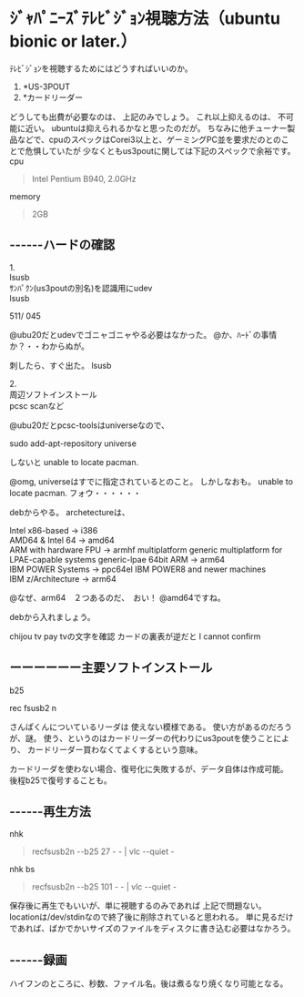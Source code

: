 # ｼﾞｬﾊﾟﾆｰｽﾞﾃﾚﾋﾞｼﾞｮﾝ視聴方法（ubuntu bionic or later.）
ﾃﾚﾋﾞｼﾞｮﾝを視聴するためにはどうすればいいのか。


1. *US-3POUT
2. *カードリーダー

どうしても出費が必要なのは、
上記のみでしょう。
これ以上抑えるのは、
不可能に近い。
ubuntuは抑えられるかなと思ったのだが。
ちなみに他チューナー製品などで、cpuのスペックはCorei3以上と、ゲーミングPC並を要求だのとのことで危惧していたが
少なくともus3poutに関しては下記のスペックで余裕です。\
cpu
>Intel Pentium B940, 2.0GHz

memory
>2GB


## ------ハードの確認
1.\
lsusb\
ｻﾝﾊﾟｸﾝ(us3poutの別名)を認識用にudev\
lsusb

511/
045

@ubu20だとudevでゴニャゴニャやる必要はなかった。
@か、ﾊｰﾄﾞの事情か？・・わからぬが。

刺したら、すぐ出た。
lsusb


2.\
周辺ソフトインストール\
pcsc scanなど

@ubu20だとpcsc-toolsはuniverseなので、

sudo add-apt-repository universe

しないと
unable to locate pacman.

@omg, universeはすでに指定されているとのこと。
しかしなおも。
unable to locate pacman.
フォウ・・・・・・

debからやる。
archetectureは、

Intel x86-based	-> i386	 	 
AMD64 & Intel 64	-> amd64	 	 
ARM with hardware FPU	-> armhf	multiplatform	generic multiplatform for LPAE-capable systems	generic-lpae
64bit ARM	-> arm64	 	 
IBM POWER Systems	-> ppc64el	IBM POWER8 and newer machines	 
IBM z/Architecture	-> arm64

@なぜ、arm64　２つあるのだ、　おい！
@amd64ですね。

debから入れましょう。




chijou tv pay tvの文字を確認
カードの裏表が逆だと
I cannot confirm


## ーーーーーー主要ソフトインストール

b25

rec fsusb2 n

さんぱくんについているリーダは
使えない模様である。
使い方があるのだろうが、謎。
使う、というのはカードリーダーの代わりにus3poutを使うことにより、
カードリーダー買わなくてよくするという意味。


カードリーダを使わない場合、復号化に失敗するが、データ自体は作成可能。
後程b25で復号することも。


## ------再生方法

nhk
>recfsusb2n --b25 27 - - | vlc --quiet -

nhk bs
>recfsusb2n --b25 101 - - | vlc --quiet -


保存後に再生でもいいが、単に視聴するのみであれば
上記で問題ない。
locationは/dev/stdinなので終了後に削除されていると思われる。
単に見るだけであれば、ばかでかいサイズのファイルをディスクに書き込む必要はなかろう。


## ------録画
ハイフンのところに、秒数、ファイル名。後は煮るなり焼くなり可能となる。
